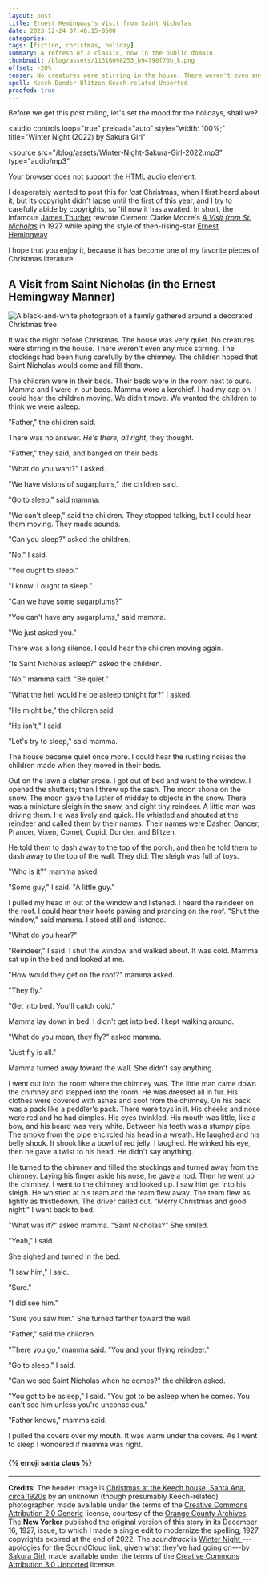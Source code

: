 ```yaml
---
layout: post
title: Ernest Hemingway's Visit from Saint Nicholas
date: 2023-12-24 07:40:15-0500
categories:
tags: [fiction, christmas, holiday]
summary: A refresh of a classic, now in the public domain
thumbnail: /blog/assets/11316098253_b94790f70b_k.png
offset: -20%
teaser: No creatures were stirring in the house. There weren't even any mice stirring.
spell: Keech Donder Blitzen Keech-related Unported
proofed: true
---
```


Before we get this post rolling, let's set the mood for the holidays, shall we?

<audio
  controls
  loop="true"
  preload="auto"
  style="width: 100%;"
  title="Winter Night (2022) by Sakura Girl"
>
  <source
    src="/blog/assets/Winter-Night-Sakura-Girl-2022.mp3"
    type="audio/mp3"
  >
  Your browser does not support the HTML audio element.
</audio>

I desperately wanted to post this for *last* Christmas, when I first heard about it, but its copyright didn't lapse until the first of this year, and I try to carefully abide by copyrights, so 'til now it has awaited.  In short, the infamous [James Thurber](https://en.wikipedia.org/wiki/James_Thurber) rewrote Clement Clarke Moore's [*A Visit from St. Nicholas*](https://en.wikipedia.org/wiki/A_Visit_from_St._Nicholas) in 1927 while aping the style of then-rising-star [Ernest Hemingway](https://en.wikipedia.org/wiki/Ernest_Hemingway).

I hope that you enjoy it, because it has become one of my favorite pieces of Christmas literature.

## A Visit from Saint Nicholas (in the Ernest Hemingway Manner)

![A black-and-white photograph of a family gathered around a decorated Christmas tree](/blog/assets/11316098253_b94790f70b_k.png "Thematically appropriate, even if I don't know anybody named Keech")

It was the night before Christmas. The house was very quiet. No creatures were stirring in the house. There weren't even any mice stirring. The stockings had been hung carefully by the chimney. The children hoped that Saint Nicholas would come and fill them.

The children were in their beds. Their beds were in the room next to ours. Mamma and I were in our beds. Mamma wore a kerchief. I had my cap on. I could hear the children moving. We didn't move. We wanted the children to think we were asleep.

"Father," the children said.

There was no answer. *He's there, all right*, they thought.

"Father," they said, and banged on their beds.

"What do you want?" I asked.

"We have visions of sugarplums," the children said.

"Go to sleep," said mamma.

"We can't sleep," said the children. They stopped talking, but I could hear them moving. They made sounds.

"Can you sleep?" asked the children.

"No," I said.

"You ought to sleep."

"I know. I ought to sleep."

"Can we have some sugarplums?"

"You can't have any sugarplums," said mamma.

"We just asked you."

There was a long silence. I could hear the children moving again.

"Is Saint Nicholas asleep?" asked the children.

"No," mamma said. "Be quiet."

"What the hell would he be asleep tonight for?" I asked.

"He might be," the children said.

"He isn't," I said.

"Let's try to sleep," said mamma.

The house became quiet once more. I could hear the rustling noises the children made when they moved in their beds.

Out on the lawn a clatter arose. I got out of bed and went to the window. I opened the shutters; then I threw up the sash. The moon shone on the snow. The moon gave the luster of midday to objects in the snow. There was a miniature sleigh in the snow, and eight tiny reindeer. A little man was driving them. He was lively and quick. He whistled and shouted at the reindeer and called them by their names. Their names were Dasher, Dancer, Prancer, Vixen, Comet, Cupid, Donder, and Blitzen.

He told them to dash away to the top of the porch, and then he told them to dash away to the top of the wall. They did. The sleigh was full of toys.

"Who is it?" mamma asked.

"Some guy," I said. "A little guy."

I pulled my head in out of the window and listened. I heard the reindeer on the roof. I could hear their hoofs pawing and prancing on the roof. "Shut the window," said mamma. I stood still and listened.

"What do you hear?"

"Reindeer," I said. I shut the window and walked about. It was cold. Mamma sat up in the bed and looked at me.

"How would they get on the roof?" mamma asked.

"They fly."

"Get into bed. You'll catch cold."

Mamma lay down in bed. I didn't get into bed. I kept walking around.

"What do you mean, they fly?" asked mamma.

"Just fly is all."

Mamma turned away toward the wall. She didn't say anything.

I went out into the room where the chimney was. The little man came down the chimney and stepped into the room. He was dressed all in fur. His clothes were covered with ashes and soot from the chimney. On his back was a pack like a peddler's pack. There were toys in it. His cheeks and nose were red and he had dimples. His eyes twinkled. His mouth was little, like a bow, and his beard was very white. Between his teeth was a stumpy pipe. The smoke from the pipe encircled his head in a wreath. He laughed and his belly shook. It shook like a bowl of red jelly. I laughed. He winked his eye, then he gave a twist to his head. He didn't say anything.

He turned to the chimney and filled the stockings and turned away from the chimney. Laying his finger aside his nose, he gave a nod. Then he went up the chimney. I went to the chimney and looked up. I saw him get into his sleigh. He whistled at his team and the team flew away. The team flew as lightly as thistledown. The driver called out, "Merry Christmas and good night." I went back to bed.

"What was it?" asked mamma. "Saint Nicholas?" She smiled.

"Yeah," I said.

She sighed and turned in the bed.

"I saw him," I said.

"Sure."

"I did see him."

"Sure you saw him." She turned farther toward the wall.

"Father," said the children.

"There you go," mamma said. "You and your flying reindeer."

"Go to sleep," I said.

"Can we see Saint Nicholas when he comes?" the children asked.

"You got to be asleep," I said. "You got to be asleep when he comes. You can't see him unless you're unconscious."

"Father knows," mamma said.

I pulled the covers over my mouth. It was warm under the covers. As I went to sleep I wondered if mamma was right.

#### {% emoji santa claus %}

* * *

**Credits**:  The header image is [Christmas at the Keech house, Santa Ana, circa 1920s](https://www.flickr.com/photos/30346812@N07/11316098253) by an unknown (though presumably Keech-related) photographer, made available under the terms of the [Creative Commons Attribution 2.0 Generic](https://creativecommons.org/licenses/by/2.0/) license, courtesy of the [Orange County Archives](https://www.flickr.com/photos/ocarchives/).  The **New Yorker** published the original version of this story in its December 16, 1927, issue, to which I made a single edit to modernize the spelling; 1927 copyrights expired at the end of 2022.  The *soundtrack* is [Winter Night <i class="fab fa-soundcloud"></i>](https://soundcloud.com/sakuragirl_official/winter-night)---apologies for the SoundCloud link, given what they've had going on---by [Sakura Girl](https://soundcloud.com/sakuragirl_official), made available under the terms of the [Creative Commons Attribution 3.0 Unported](http://creativecommons.org/licenses/by/3.0/) license.
